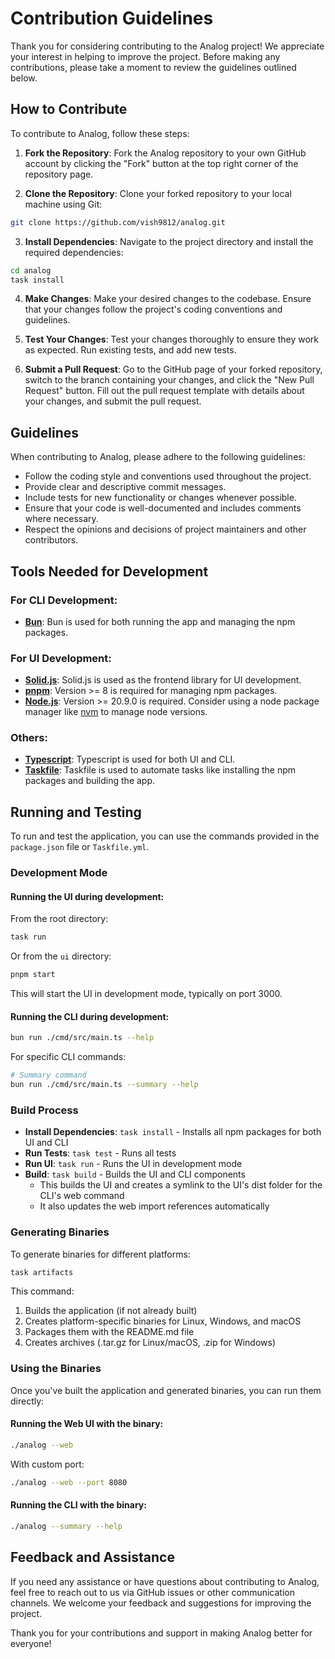 # Contribution Guidelines

Thank you for considering contributing to the Analog project! We appreciate your interest in helping to improve the project. Before making any contributions, please take a moment to review the guidelines outlined below.

## How to Contribute

To contribute to Analog, follow these steps:

1. **Fork the Repository**: Fork the Analog repository to your own GitHub account by clicking the "Fork" button at the top right corner of the repository page.

2. **Clone the Repository**: Clone your forked repository to your local machine using Git:

```bash
git clone https://github.com/vish9812/analog.git
```

3. **Install Dependencies**: Navigate to the project directory and install the required dependencies:

```bash
cd analog
task install
```

4. **Make Changes**: Make your desired changes to the codebase. Ensure that your changes follow the project's coding conventions and guidelines.

5. **Test Your Changes**: Test your changes thoroughly to ensure they work as expected. Run existing tests, and add new tests.

6. **Submit a Pull Request**: Go to the GitHub page of your forked repository, switch to the branch containing your changes, and click the "New Pull Request" button. Fill out the pull request template with details about your changes, and submit the pull request.

## Guidelines

When contributing to Analog, please adhere to the following guidelines:

- Follow the coding style and conventions used throughout the project.
- Provide clear and descriptive commit messages.
- Include tests for new functionality or changes whenever possible.
- Ensure that your code is well-documented and includes comments where necessary.
- Respect the opinions and decisions of project maintainers and other contributors.

## Tools Needed for Development

### For CLI Development:

- **[Bun](https://bun.sh/)**: Bun is used for both running the app and managing the npm packages.

### For UI Development:

- **[Solid.js](https://www.solidjs.com/)**: Solid.js is used as the frontend library for UI development.
- **[pnpm](https://pnpm.io/)**: Version >= 8 is required for managing npm packages.
- **[Node.js](https://nodejs.org/en)**: Version >= 20.9.0 is required. Consider using a node package manager like [nvm](https://github.com/nvm-sh/nvm) to manage node versions.

### Others:

- **[Typescript](https://www.typescriptlang.org/)**: Typescript is used for both UI and CLI.
- **[Taskfile](https://taskfile.dev/)**: Taskfile is used to automate tasks like installing the npm packages and building the app.

## Running and Testing

To run and test the application, you can use the commands provided in the `package.json` file or `Taskfile.yml`.

### Development Mode

#### Running the UI during development:

From the root directory:

```bash
task run
```

Or from the `ui` directory:

```bash
pnpm start
```

This will start the UI in development mode, typically on port 3000.

#### Running the CLI during development:

```bash
bun run ./cmd/src/main.ts --help
```

For specific CLI commands:

```bash
# Summary command
bun run ./cmd/src/main.ts --summary --help
```

### Build Process

- **Install Dependencies**: `task install` - Installs all npm packages for both UI and CLI
- **Run Tests**: `task test` - Runs all tests
- **Run UI**: `task run` - Runs the UI in development mode
- **Build**: `task build` - Builds the UI and CLI components
  - This builds the UI and creates a symlink to the UI's dist folder for the CLI's web command
  - It also updates the web import references automatically

### Generating Binaries

To generate binaries for different platforms:

```bash
task artifacts
```

This command:

1. Builds the application (if not already built)
2. Creates platform-specific binaries for Linux, Windows, and macOS
3. Packages them with the README.md file
4. Creates archives (.tar.gz for Linux/macOS, .zip for Windows)

### Using the Binaries

Once you've built the application and generated binaries, you can run them directly:

#### Running the Web UI with the binary:

```bash
./analog --web
```

With custom port:

```bash
./analog --web --port 8080
```

#### Running the CLI with the binary:

```bash
./analog --summary --help
```

## Feedback and Assistance

If you need any assistance or have questions about contributing to Analog, feel free to reach out to us via GitHub issues or other communication channels. We welcome your feedback and suggestions for improving the project.

Thank you for your contributions and support in making Analog better for everyone!
